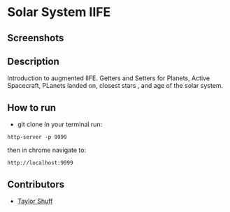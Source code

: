 # Solar System IIFE

## Screenshots

## Description
Introduction to augmented IIFE.  Getters and Setters for Planets, Active Spacecraft, PLanets landed on, closest stars , and age of the solar system.

## How to run
* git clone
In your terminal run:
```
http-server -p 9999
```
then in chrome navigate to:
```
http://localhost:9999
```

## Contributors
- [Taylor Shuff](http://github.com/tkylesh)
